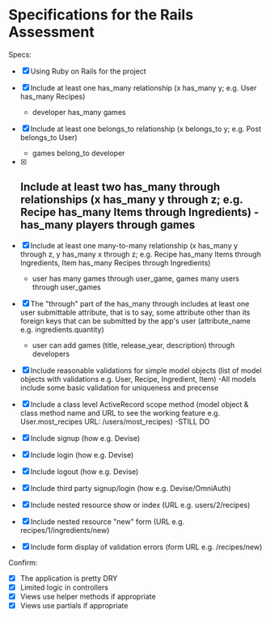 # Specifications for the Rails Assessment

Specs:
- [x] Using Ruby on Rails for the project
- [x] Include at least one has_many relationship (x has_many y; e.g. User has_many Recipes) 
    - developer has_many games
- [x] Include at least one belongs_to relationship (x belongs_to y; e.g. Post belongs_to User)
    - games belong_to developer
- [x] Include at least two has_many through relationships (x has_many y through z; e.g. Recipe has_many Items through Ingredients)
    -has_many players through games
    -
- [x] Include at least one many-to-many relationship (x has_many y through z, y has_many x through z; e.g. Recipe has_many Items through Ingredients, Item has_many Recipes through Ingredients)
    - user has many games through user_game, games many users through user_games
- [x] The "through" part of the has_many through includes at least one user submittable attribute, that is to say, some attribute other than its foreign keys that can be submitted by the app's user (attribute_name e.g. ingredients.quantity)
    - user can add games (title, release_year, description) through developers
- [x] Include reasonable validations for simple model objects (list of model objects with validations e.g. User, Recipe, Ingredient, Item)
    -All models include some basic validation for uniqueness and precense
- [x] Include a class level ActiveRecord scope method (model object & class method name and URL to see the working feature e.g. User.most_recipes URL: /users/most_recipes)
    -STILL DO

- [x] Include signup (how e.g. Devise)
- [x] Include login (how e.g. Devise)
- [x] Include logout (how e.g. Devise)
- [x] Include third party signup/login (how e.g. Devise/OmniAuth)
- [x] Include nested resource show or index (URL e.g. users/2/recipes)
- [x] Include nested resource "new" form (URL e.g. recipes/1/ingredients/new)
- [x] Include form display of validation errors (form URL e.g. /recipes/new)

Confirm:
- [x] The application is pretty DRY
- [x] Limited logic in controllers
- [x] Views use helper methods if appropriate
- [x] Views use partials if appropriate